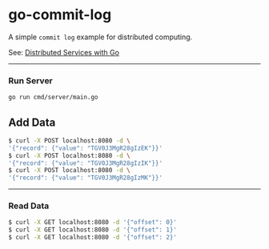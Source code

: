 # go-commit-log

A simple `commit log` example for distributed computing.

See: [Distributed Services with Go](https://pragprog.com/titles/tjgo/distributed-services-with-go/)

---

### Run Server

```bash
go run cmd/server/main.go
```

## Add Data

```bash
$ curl -X POST localhost:8080 -d \
'{"record": {"value": "TGV0J3MgR28gIzEK"}}'
$ curl -X POST localhost:8080 -d \
'{"record": {"value": "TGV0J3MgR28gIzIK"}}'
$ curl -X POST localhost:8080 -d \
'{"record": {"value": "TGV0J3MgR28gIzMK"}}'
```

---

### Read Data

```bash
$ curl -X GET localhost:8080 -d '{"offset": 0}'
$ curl -X GET localhost:8080 -d '{"offset": 1}'
$ curl -X GET localhost:8080 -d '{"offset": 2}'
```
